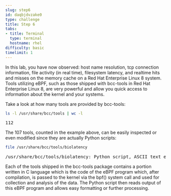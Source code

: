 ```yaml
---
slug: step6
id: daqbjdvzake0
type: challenge
title: Step 6
tabs:
- title: Terminal
  type: terminal
  hostname: rhel
difficulty: basic
timelimit: 1
---
```

In this lab, you have now observed: host name resolution, tcp connection information, file activity (in real time), filesystem latency, and realtime hits and misses on the memory cache on a Red Hat Enterprise Linux 8 system. Tools utilizing eBPF, such as those shipped with bcc-tools in Red Hat Enterprise Linux 8, are very powerful and allow you quick access to information about the kernel and your systems.

Take a look at how many tools are provided by bcc-tools:

```bash
ls -l /usr/share/bcc/tools | wc -l
```

<pre class="file">
112
</pre>

The 107 tools, counted in the example above, can be easily inspected or even modified since they are actually Python scripts:

```bash
file /usr/share/bcc/tools/biolatency
```

<pre class="file">
/usr/share/bcc/tools/biolatency: Python script, ASCII text executable
</pre>

Each of the tools shipped in the bcc-tools package contains a portion written in C language which is the code of the eBPF program which, after compilation, is passed to the kernel via the bpf() system call and used for collection and analysis of the data. The Python script then reads output of this eBPF program and allows easy formatting or further processing.
